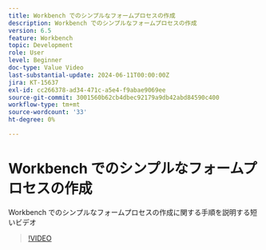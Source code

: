 ```yaml
---
title: Workbench でのシンプルなフォームプロセスの作成
description: Workbench でのシンプルなフォームプロセスの作成
version: 6.5
feature: Workbench
topic: Development
role: User
level: Beginner
doc-type: Value Video
last-substantial-update: 2024-06-11T00:00:00Z
jira: KT-15637
exl-id: cc266378-ad34-471c-a5e4-f9abae9069ee
source-git-commit: 3001560b62cb4dbec92179a9db42abd84590c400
workflow-type: tm+mt
source-wordcount: '33'
ht-degree: 0%

---
```


# Workbench でのシンプルなフォームプロセスの作成

Workbench でのシンプルなフォームプロセスの作成に関する手順を説明する短いビデオ

>[!VIDEO](https://video.tv.adobe.com/v/3429494/?learn=on)
